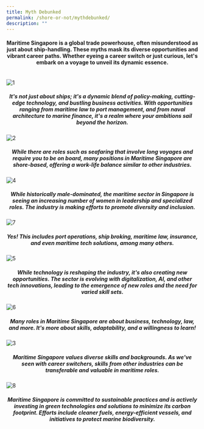 ```yaml
---
title: Myth Debunked
permalink: /shore-or-not/mythdebunked/
description: ""
---
```

#### <center> Maritime Singapore is a global trade powerhouse, often misunderstood as just about ship-handling. These myths mask its diverse opportunities and vibrant career paths. Whether eyeing a career switch or just curious, let's embark on a voyage to unveil its dynamic essence.
<br>
<img border="0" alt="1" src="https://i.ibb.co/V9TSsnN/1.png">

#####  <center> It's not just about ships; it's a dynamic blend of policy-making, cutting-edge technology, and bustling business activities. With opportunities ranging from maritime law to port management, and from naval architecture to marine finance, it's a realm where your ambitions sail beyond the horizon.
	
<img border="0" alt="2" src="https://i.ibb.co/s6x4vc1/2.png">
	
##### <center> While there are roles such as seafaring that involve long voyages and require you to be on board, many positions in Maritime Singapore are shore-based, offering a work-life balance similar to other industries.
	
<img border="0" alt="4" src="https://i.ibb.co/CnfVtF6/4.png">
	
#####  <center> While historically male-dominated, the maritime sector in Singapore is seeing an increasing number of women in leadership and specialized roles. The industry is making efforts to promote diversity and inclusion.
	
<img border="0" alt="7" src="https://i.ibb.co/j48DvRL/7.png">

#####  <center>Yes! This includes port operations, ship broking, maritime law, insurance, and even maritime tech solutions, among many others.
	
<img border="0" alt="5" src="https://i.ibb.co/K6ZF8Nj/5.png">

#####  <center> While technology is reshaping the industry, it's also creating new opportunities. The sector is evolving with digitalization, AI, and other tech innovations, leading to the emergence of new roles and the need for varied skill sets.

<img border="0" alt="6" src="https://i.ibb.co/BtjYJpF/6.png">
	
#####  <center> Many roles in Maritime Singapore are about business, technology, law, and more. It's more about skills, adaptability, and a willingness to learn!

<img border="0" alt="3" src="https://i.ibb.co/2WjML4h/3.png">

#####  <center> Maritime Singapore values diverse skills and backgrounds. As we've seen with career switchers, skills from other industries can be transferable and valuable in maritime roles.

<img border="0" alt="8" src="https://i.ibb.co/mh692Q8/8.png">

##### <center> Maritime Singapore is committed to sustainable practices and is actively investing in green technologies and solutions to minimize its carbon footprint. Efforts include cleaner fuels, energy-efficient vessels, and initiatives to protect marine biodiversity.</center></center></center></center></center></center></center></center></center>